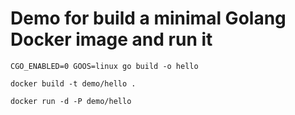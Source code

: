 # Demo for build a minimal Golang Docker image and run it

```
CGO_ENABLED=0 GOOS=linux go build -o hello

docker build -t demo/hello .

docker run -d -P demo/hello
```
